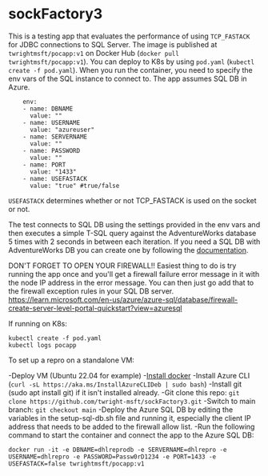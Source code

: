# sockFactory3

This is a testing app that evaluates the performance of using `TCP_FASTACK` for JDBC connections to SQL Server.
The image is published at `twrightmsft/pocapp:v1` on Docker Hub (`docker pull twrightmsft/pocapp:v1`).
You can deploy to K8s by using `pod.yaml` (`kubectl create -f pod.yaml`).
When you run the container, you need to specify the env vars of the SQL instance to connect to.  The app assumes SQL DB in Azure.
```
    env:
    - name: DBNAME
      value: ""
    - name: USERNAME
      value: "azureuser"
    - name: SERVERNAME
      value: ""
    - name: PASSWORD
      value: ""
    - name: PORT
      value: "1433"
    - name: USEFASTACK
      value: "true" #true/false
```

`USEFASTACK` determines whether or not TCP_FASTACK is used on the socket or not.

The test connects to SQL DB using the settings provided in the env vars and then executes a simple T-SQL query against the AdventureWorks database 5 times with 2 seconds in between each iteration.
If you need a SQL DB with AdventureWorks DB you can create one by following the [documentation](https://learn.microsoft.com/en-us/azure/azure-sql/database/scripts/create-and-configure-database-cli?view=azuresql#run-the-script).

DON'T FORGET TO OPEN YOUR FIREWALL!!  Easiest thing to do is try running the app once and you'll get a firewall failure error message in it with the node IP address in the error message. You can then just go add that to the firewall exception rules in your SQL DB server.  https://learn.microsoft.com/en-us/azure/azure-sql/database/firewall-create-server-level-portal-quickstart?view=azuresql

If running on K8s:

```terminal
kubectl create -f pod.yaml
kubectl logs pocapp
```

To set up a repro on a standalone VM:

 -Deploy VM (Ubuntu 22.04 for example)
 -[Install docker](https://docs.docker.com/engine/install/ubuntu/#install-using-the-repository)
 -Install Azure CLI (`curl -sL https://aka.ms/InstallAzureCLIDeb | sudo bash`)
 -Install git (sudo apt install git) if it isn't installed already.
 -Git clone this repo: `git clone https://github.com/twright-msft/sockFactory3.git`
 -Switch to main branch: `git checkout main`
 -Deploy the Azure SQL DB by editing the variables in the setup-sql-db.sh file and running it, especially the client IP address that needs to be added to the firewall allow list.
 -Run the following command to start the container and connect the app to the Azure SQL DB:

```terminal
docker run -it -e DBNAME=dhlreprodb -e SERVERNAME=dhlrepro -e USERNAME=dhlrepro -e PASSWORD=Passw0rD1234 -e PORT=1433 -e USEFASTACK=false twrightmsft/pocapp:v1
 ```
